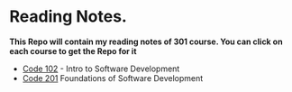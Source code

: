 # Reading Notes.

**This Repo will contain my reading notes of 301 course. You can click on each course to get the Repo for it**

- [Code 102](https://github.com/Maisabdalrazeq/reading-notes) - Intro to Software Development
- [Code 201](https://github.com/Maisabdalrazeq/reading-notes2) Foundations of Software Development
